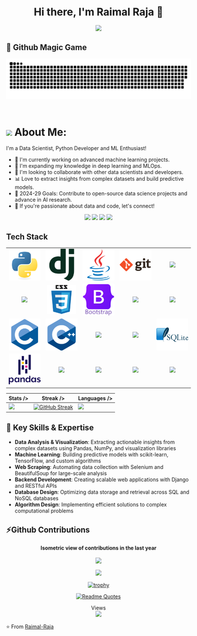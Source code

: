 <div align="center">
    <h1> Hi there, I'm Raimal Raja 👋<a href="#"></h1>
  </div>

  <p align="center">
<a href="https://github.com/Raimal-Raja"><img src="https://readme-typing-svg.herokuapp.com?lines=Data+Scientist;Python+Developer;Machine+Learning+Engineer;Web+Scraper;Algorithm+Expert&center=true&width=500&height=50"></a>

## 🐛 Github Magic Game

<p align="center">
 <img src="https://github.com/Shoaib19/Shoaib19/raw/output/github-contribution-grid-snake-dark.svg" alt="snake"></center>
</p>
<br>


# <img src='https://media.giphy.com/media/v1.Y2lkPTc5MGI3NjExNGY5OGI2MzE1YmQzOTVmNzAyNTVmZTM5MWJlYTBkYjZlNTY5YmQ5MyZlcD12MV9pbnRlcm5hbF9naWZzX2dpZklkJmN0PWc/LHZyixOnHwDDy/giphy.gif' height=65/>  About Me:

I'm a Data Scientist, Python Developer and ML Enthusiast!
- 🔭 I'm currently working on advanced machine learning projects.
- 🌱 I'm expanding my knowledge in deep learning and MLOps.
- 👯 I'm looking to collaborate with other data scientists and developers.
- 📊 Love to extract insights from complex datasets and build predictive models.
- 🥅 2024-29 Goals: Contribute to open-source data science projects and advance in AI research.
- 💎 If you're passionate about data and code, let's connect!

<p align="center">
<a href="https://pk.linkedin.com/in/raimal-raja-kolhi-9422351b6"><img src="https://img.shields.io/badge/-Raimal%20Raja-0077B5?style=flat&logo=Linkedin&logoColor=white"/></a>
<a href="mailto:raimalrajagoal@gmail.com"><img src="https://img.shields.io/badge/-raimalrajagoal@gmail.com-D14836?style=flat&logo=Gmail&logoColor=white"/></a>
<a href="https://github.com/Raimal-Raja"><img src="https://img.shields.io/badge/-@Raimal--Raja-181717?style=flat&logo=Github&logoColor=white"/></a>
<a href="https://leetcode.com/u/raimal_raja/"><img src="https://img.shields.io/badge/-/Raimal--Raja-e8b519?style=flat&logo=leetcode&logoColor=black"/></a>
</p>

<h2>Tech Stack</h2>

<table width="80%">
<tr>
    <td align='center' width="150">
        <img src="https://github.com/devicons/devicon/blob/master/icons/python/python-original.svg" width="100">
    </td>

  <td align='center' width="150">
        <img src="https://github.com/devicons/devicon/blob/master/icons/django/django-plain.svg"  width="100">
    </td>
 <td align='center' width="150">
        <img src="https://github.com/devicons/devicon/blob/master/icons/java/java-original.svg" width="100">
    </td>
 <td align='center' width="200">
        <img src="https://github.com/devicons/devicon/blob/master/icons/git/git-original-wordmark.svg" width="100">
    </td>
 <td align='center' width="200">
        <img src="https://www.vectorlogo.zone/logos/numpy/numpy-ar21.svg">
    </td>
 
</tr>
 
<tr>
    <td align='center' width="200">
        <img src="https://upload.wikimedia.org/wikipedia/commons/thumb/3/38/HTML5_Badge.svg/600px-HTML5_Badge.svg.png"  width="70">
    </td>
    <td align='center' width="200">
        <img src="https://raw.githubusercontent.com/devicons/devicon/0d6c64dbbf311879f7d563bfc3ccf559f9ed111c/icons/css3/css3-original-wordmark.svg" width="80">
    </td>
 <td align='center' width="200">
        <img src="https://github.com/devicons/devicon/blob/master/icons/bootstrap/bootstrap-original-wordmark.svg" width="100">
    </td>
     <td align='center' width="200">
        <img src="https://github.com/abranhe/programming-languages-logos/blob/master/src/javascript/javascript.svg" width="90">
    </td>
    <td align='center' width="200">
        <img src="https://www.vectorlogo.zone/logos/tensorflow/tensorflow-ar21.svg">
    </td>
</tr>
 
<tr>
    <td align='center' width="200">
        <img src="https://github.com/devicons/devicon/blob/master/icons/c/c-original.svg" width="100">
    </td>
    <td align='center' width="200">
        <img src="https://github.com/devicons/devicon/blob/master/icons/cplusplus/cplusplus-original.svg" width="90">
    </td>
 <td align='center' width="200">
        <img src="https://www.vectorlogo.zone/logos/jupyter/jupyter-ar21.svg">
    </td>
  <td align='center' width="200">
        <img src="https://www.vectorlogo.zone/logos/mysql/mysql-ar21.svg">
    </td>
    <td align='center' width="200">
        <img src="https://github.com/devicons/devicon/blob/master/icons/sqlite/sqlite-original-wordmark.svg" width="100">
    </td>
</tr>
	
<tr>
    <td align='center' width="200">
        <img src="https://github.com/devicons/devicon/blob/master/icons/pandas/pandas-original-wordmark.svg" width="140">
    </td>
    <td align='center' width="200">
        <img src="https://www.vectorlogo.zone/logos/opencv/opencv-ar21.svg">
    </td>
 <td align='center' width="200">
        <img src="https://github.com/valohai/ml-logos/blob/master/scikit-learn.svg" width="150">
    </td>
     <td align='center' width="200">
        <img src="https://www.vectorlogo.zone/logos/oracle/oracle-ar21.svg">
    </td>
    <td align='center' width="200">
        <img src="https://www.vectorlogo.zone/logos/plot_ly/plot_ly-ar21.svg">
    </td>
</tr>
    
</table>

|Stats />|Streak />|Languages />
|---|---|---|
|![](https://github-readme-stats.vercel.app/api?username=Raimal-Raja&theme=gruvbox&show_icons=true)|[![GitHub Streak](https://streak-stats.demolab.com/?user=Raimal-Raja&theme=gruvbox&hide_border=true&border_radius=32&date_format=j%20M%5B%20Y%5D&ring=888888)](https://git.io/streak-stats)|![](https://github-readme-stats.vercel.app/api/top-langs/?username=Raimal-Raja&layout=compact&theme=gruvbox)|

## 🚀 Key Skills & Expertise

- **Data Analysis & Visualization**: Extracting actionable insights from complex datasets using Pandas, NumPy, and visualization libraries
- **Machine Learning**: Building predictive models with scikit-learn, TensorFlow, and custom algorithms
- **Web Scraping**: Automating data collection with Selenium and BeautifulSoup for large-scale analysis
- **Backend Development**: Creating scalable web applications with Django and RESTful APIs
- **Database Design**: Optimizing data storage and retrieval across SQL and NoSQL databases
- **Algorithm Design**: Implementing efficient solutions to complex computational problems

## ⚡️Github Contributions
	
<h4 align="center">Isometric view of contributions in the last year</h4>
<p align="center">
	<a href="./profile-3d-contrib/profile-night-rainbow.svg">
		<img width="900em" src="./profile-3d-contrib/profile-night-rainbow.svg">
	</a>
</p>

<p align="center">
	<img width="625em" src="https://github-profile-summary-cards.vercel.app/api/cards/profile-details?username=Raimal-Raja&theme=gruvbox" />
</p>

<p align="center"> 
 <a href="https://github.com/Raimal-Raja/github-profile-trophy">
  <img src="https://github-profile-trophy.vercel.app/?username=Raimal-Raja&theme=gruvbox&no-frame=true&column=-1" alt="trophy">
 </a>
</p>

<p align="center">
 <a href="https://github.com/piyushsuthar/github-readme-quotes">
  <img src="https://quotes-github-readme.vercel.app/api?type=horizontal&theme=github" alt="Readme Quotes">
 </a>
</p>

<p align="center"> 
  Views<br>
  <img src="https://profile-counter.glitch.me/Raimal-Raja/count.svg" />
</p>

⭐️ From [Raimal-Raja](https://github.com/Raimal-Raja)
